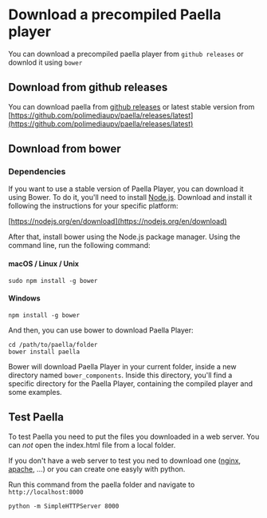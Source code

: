 ---
---

# Download a precompiled Paella player

You can download a precompiled paella player from `github releases` or downlod it using `bower`

## Download from github releases

You can download paella from [github releases](https://github.com/polimediaupv/paella/releases) 
or latest stable version from [https://github.com/polimediaupv/paella/releases/latest](https://github.com/polimediaupv/paella/releases/latest)

## Download from bower
### Dependencies

If you want to use a stable version of Paella Player, you can download it using Bower. To do it, you'll need to install [Node.js](https://nodejs.org). Download and install it following the instructions for your specific platform:

[https://nodejs.org/en/download](https://nodejs.org/en/download)

After that, install bower using the Node.js package manager. Using the command line, run the following command:

#### macOS / Linux / Unix

```shell
sudo npm install -g bower
```

#### Windows

```shell
npm install -g bower
```

And then, you can use bower to download Paella Player:

```shell
cd /path/to/paella/folder
bower install paella
```

Bower will download Paella Player in your current folder, inside a new directory named `bower_components`. 
Inside this directory, you'll find a specific directory for the Paella Player, containing the compiled player and some examples.


## Test Paella

To test Paella you need to put the files you downloaded in a web server. You can *not* open the index.html file from
a local folder.

If you don't have a web server to test you ned to download one ([nginx](https://nginx.org/),
[apache](https://httpd.apache.org/), ...) or you can create one easyly with python.

Run this command from the paella folder and navigate to `http://localhost:8000`

```shell
python -m SimpleHTTPServer 8000
```


